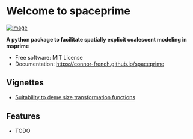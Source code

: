 # Welcome to spaceprime


[![image](https://img.shields.io/pypi/v/spaceprime.svg)](https://pypi.python.org/pypi/spaceprime)


**A python package to facilitate spatially explicit coalescent modeling in msprime**


-   Free software: MIT License
-   Documentation: <https://connor-french.github.io/spaceprime>
    
## Vignettes
- [Suitability to deme size transformation functions](background/trans-fns.md)


## Features

-   TODO
